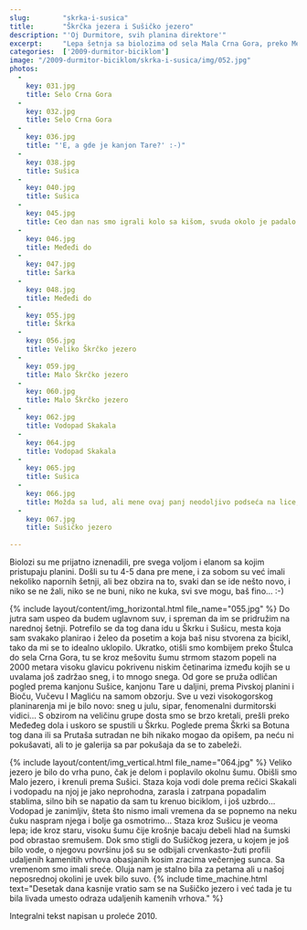 ```yaml
---
slug:        "skrka-i-susica"
title:       "Škrčka jezera i Sušičko jezero"
description: "'Oj Durmitore, svih planina direktore'"
excerpt:     "Lepa šetnja sa biolozima od sela Mala Crna Gora, preko Međeđeg dola do Škrke i nazad kroz Sušicu do Sušičkog jezera." 
categories:  ['2009-durmitor-biciklom']
image: "/2009-durmitor-biciklom/skrka-i-susica/img/052.jpg"
photos:
  -
    key: 031.jpg
    title: Selo Crna Gora
  -
    key: 032.jpg
    title: Selo Crna Gora
  -
    key: 036.jpg
    title: "'E, a gde je kanjon Tare?' :-)"
  -
    key: 038.jpg
    title: Sušica
  -
    key: 040.jpg
    title: Sušica
  -
    key: 045.jpg
    title: Ceo dan nas smo igrali kolo sa kišom, svuda okolo je padalo osim tamo gde smo mi bili
  -
    key: 046.jpg
    title: Međeđi do
  -
    key: 047.jpg
    title: Šarka
  -
    key: 048.jpg
    title: Međeđi do
  -
    key: 055.jpg
    title: Škrka
  -
    key: 056.jpg
    title: Veliko Škrčko jezero
  -
    key: 059.jpg
    title: Malo Škrčko jezero
  -
    key: 060.jpg
    title: Malo Škrčko jezero
  -
    key: 062.jpg
    title: Vodopad Skakala
  -
    key: 064.jpg
    title: Vodopad Skakala
  -
    key: 065.jpg
    title: Sušica
  -
    key: 066.jpg
    title: Možda sa lud, ali mene ovaj panj neodoljivo podseća na lice, i to sa emo šiškama
  -
    key: 067.jpg
    title: Sušičko jezero
         
---
```


Biolozi su me prijatno iznenadili, pre svega voljom i elanom sa kojim pristupaju planini. Došli su tu 4-5 dana pre mene, 
i za sobom su već imali nekoliko napornih šetnji, ali bez obzira na to, svaki dan se ide nešto novo, i niko se ne žali, 
niko se ne buni, niko ne kuka, svi sve mogu, baš fino... :-)

{% include layout/content/img_horizontal.html file_name="055.jpg" %}
Do jutra sam uspeo da budem uglavnom suv, i spreman da im se pridružim na narednoj šetnji. Potrefilo se da tog dana idu 
u Škrku i Sušicu, mesta koja sam svakako planirao i želeo da posetim a koja baš nisu stvorena za bicikl, tako da mi se 
to idealno uklopilo. Ukratko, otišli smo kombijem preko Štulca do sela Crna Gora, tu se kroz mešovitu šumu strmom stazom 
popeli na 2000 metara visoku glavicu pokrivenu niskim četinarima između kojih se u uvalama još zadržao sneg, i to mnogo 
snega. Od gore se pruža odličan pogled prema kanjonu Sušice, kanjonu Tare u daljini, prema Pivskoj planini i Bioču, 
Vučevu I Magliću na samom obzorju. Sve u vezi visokogorskog planinarenja mi je bilo novo: sneg u julu, sipar, 
fenomenalni durmitorski vidici... S obzirom na veličinu grupe dosta smo se brzo kretali, prešli preko Međeđeg dola i 
uskoro se spustili u Škrku. Poglede prema Škrki sa Botuna tog dana ili sa Prutaša sutradan ne bih nikako mogao da 
opišem, pa neću ni pokušavati, ali to je galerija sa par pokušaja da se to zabeleži.

{% include layout/content/img_vertical.html file_name="064.jpg" %}
Veliko jezero je bilo do vrha puno, čak je delom i poplavilo okolnu šumu. Obišli smo Malo jezero, i krenuli prema 
Sušici. Staza koja vodi dole prema rečici Skakali i vodopadu na njoj je jako neprohodna, zarasla i zatrpana popadalim 
stablima, silno bih se napatio da sam tu krenuo biciklom, i još uzbrdo... Vodopad je zanimljiv, šteta što nismo imali 
vremena da se popnemo na neku čuku naspram njega i bolje ga osmotrimo... Staza kroz Sušicu je veoma lepa; ide kroz 
staru, visoku šumu čije krošnje bacaju debeli hlad na šumski pod obrastao sremušem. Dok smo stigli do Sušičkog jezera, u 
kojem je još bilo vode, o njegovu površinu još su se odbijali crvenkasto-žuti profili udaljenih kamenitih vrhova 
obasjanih kosim zracima večernjeg sunca. Sa vremenom smo imali sreće. Oluja nam je stalno bila za petama ali u našoj 
neposrednoj okolini je uvek bilo suvo.
{% include time_machine.html text="Desetak dana kasnije vratio sam se na Sušičko jezero i već tada je tu bila livada umesto odraza udaljenih kamenih vrhova." %}

<span class="caption text-muted pull-right">Integralni tekst napisan u proleće 2010.</span>